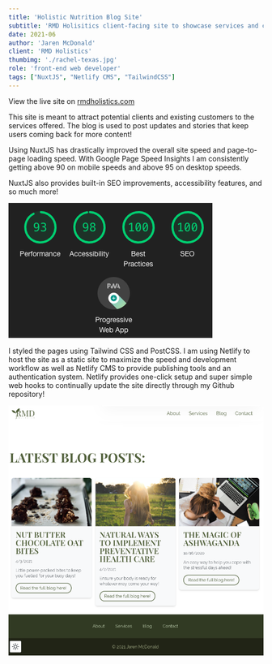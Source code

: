 ```yaml
---
title: 'Holistic Nutrition Blog Site'
subtitle: 'RMD Holisitics client-facing site to showcase services and connect with interested potential patrons.'
date: 2021-06
author: 'Jaren McDonald'
client: 'RMD Holistics'
thumbimg: './rachel-texas.jpg'
role: 'front-end web developer'
tags: ["NuxtJS", "Netlify CMS", "TailwindCSS"]
---
```


View the live site on [rmdholistics.com](https://www.rmdholistics.com)

This site is meant to attract potential clients and existing customers to the services offered. The blog is used to post updates and stories that keep users coming back for more content!

Using NuxtJS has drastically improved the overall site speed and page-to-page loading speed. With Google Page Speed Insights I am consistently getting above 90 on mobile speeds and above 95 on desktop speeds.

NuxtJS also provides built-in SEO improvements, accessibility features, and so much more!

![Google Lighthouse score](./performance.png)

I styled the pages using Tailwind CSS and PostCSS. I am using Netlify to host the site as a static site to maximize the speed and development workflow as well as Netlify CMS to provide publishing tools and an authentication system. Netlify provides one-click setup and super simple web hooks to continually update the site directly through my Github repository!

![Page sample](./web-page-sample.png)